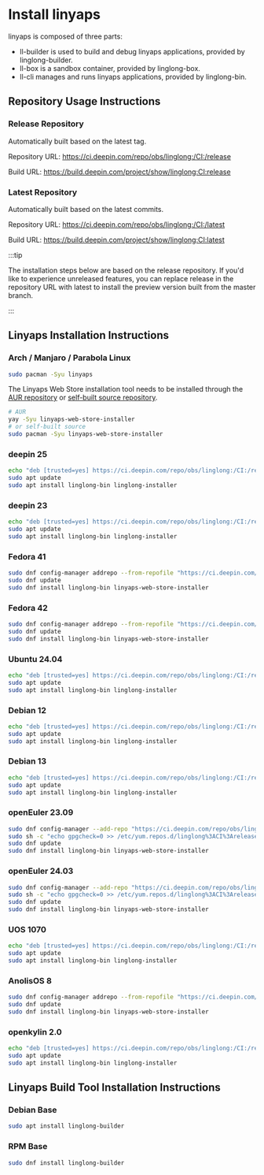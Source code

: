 <!--
SPDX-FileCopyrightText: 2023 UnionTech Software Technology Co., Ltd.

SPDX-License-Identifier: LGPL-3.0-or-later
-->

# Install linyaps

linyaps is composed of three parts:

- ll-builder is used to build and debug linyaps applications, provided by linglong-builder.
- ll-box is a sandbox container, provided by linglong-box.
- ll-cli manages and runs linyaps applications, provided by linglong-bin.

## Repository Usage Instructions

### Release Repository

Automatically built based on the latest tag.

Repository URL: <https://ci.deepin.com/repo/obs/linglong:/CI:/release>

Build URL: <https://build.deepin.com/project/show/linglong:CI:release>

### Latest Repository

Automatically built based on the latest commits.

Repository URL: <https://ci.deepin.com/repo/obs/linglong:/CI:/latest>

Build URL: <https://build.deepin.com/project/show/linglong:CI:latest>

:::tip

The installation steps below are based on the release repository. If you'd like to experience unreleased features, you can replace release in the repository URL with latest to install the preview version built from the master branch.

:::

## Linyaps Installation Instructions

### Arch / Manjaro / Parabola Linux

```sh
sudo pacman -Syu linyaps
```

The Linyaps Web Store installation tool needs to be installed through the [AUR repository](https://aur.archlinux.org/packages/linyaps-web-store-installer) or [self-built source repository](https://github.com/taotieren/aur-repo).

```bash
# AUR
yay -Syu linyaps-web-store-installer
# or self-built source
sudo pacman -Syu linyaps-web-store-installer
```

### deepin 25

```sh
echo "deb [trusted=yes] https://ci.deepin.com/repo/obs/linglong:/CI:/release/Deepin_25/ ./" | sudo tee /etc/apt/sources.list.d/linglong.list
sudo apt update
sudo apt install linglong-bin linglong-installer
```

### deepin 23

```sh
echo "deb [trusted=yes] https://ci.deepin.com/repo/obs/linglong:/CI:/release/Deepin_23/ ./" | sudo tee /etc/apt/sources.list.d/linglong.list
sudo apt update
sudo apt install linglong-bin linglong-installer
```

### Fedora 41

```sh
sudo dnf config-manager addrepo --from-repofile "https://ci.deepin.com/repo/obs/linglong:/CI:/release/Fedora_41/linglong%3ACI%3Arelease.repo"
sudo dnf update
sudo dnf install linglong-bin linyaps-web-store-installer
```

### Fedora 42

```sh
sudo dnf config-manager addrepo --from-repofile "https://ci.deepin.com/repo/obs/linglong:/CI:/release/Fedora_42/linglong%3ACI%3Arelease.repo"
sudo dnf update
sudo dnf install linglong-bin linyaps-web-store-installer
```

### Ubuntu 24.04

```sh
echo "deb [trusted=yes] https://ci.deepin.com/repo/obs/linglong:/CI:/release/xUbuntu_24.04/ ./" | sudo tee /etc/apt/sources.list.d/linglong.list
sudo apt update
sudo apt install linglong-bin linglong-installer
```

### Debian 12

```sh
echo "deb [trusted=yes] https://ci.deepin.com/repo/obs/linglong:/CI:/release/Debian_12/ ./" | sudo tee /etc/apt/sources.list.d/linglong.list
sudo apt update
sudo apt install linglong-bin linglong-installer
```

### Debian 13

```sh
echo "deb [trusted=yes] https://ci.deepin.com/repo/obs/linglong:/CI:/release/Debian_13/ ./" | sudo tee /etc/apt/sources.list.d/linglong.list
sudo apt update
sudo apt install linglong-bin linglong-installer
```

### openEuler 23.09

```sh
sudo dnf config-manager --add-repo "https://ci.deepin.com/repo/obs/linglong:/CI:/release/openEuler_23.09/linglong%3ACI%3Arelease.repo"
sudo sh -c "echo gpgcheck=0 >> /etc/yum.repos.d/linglong%3ACI%3Arelease.repo"
sudo dnf update
sudo dnf install linglong-bin linyaps-web-store-installer
```

### openEuler 24.03

```sh
sudo dnf config-manager --add-repo "https://ci.deepin.com/repo/obs/linglong:/CI:/release/openEuler_24.03/linglong%3ACI%3Arelease.repo"
sudo sh -c "echo gpgcheck=0 >> /etc/yum.repos.d/linglong%3ACI%3Arelease.repo"
sudo dnf update
sudo dnf install linglong-bin linyaps-web-store-installer
```

### UOS 1070

```sh
echo "deb [trusted=yes] https://ci.deepin.com/repo/obs/linglong:/CI:/release/uos_1070/ ./" | sudo tee /etc/apt/sources.list.d/linglong.list
sudo apt update
sudo apt install linglong-bin linglong-installer
```

### AnolisOS 8

```sh
sudo dnf config-manager addrepo --from-repofile "https://ci.deepin.com/repo/obs/linglong:/CI:/release/AnolisOS_8/linglong%3ACI%3Arelease.repo"
sudo dnf update
sudo dnf install linglong-bin linyaps-web-store-installer
```

### openkylin 2.0

```sh
echo "deb [trusted=yes] https://ci.deepin.com/repo/obs/linglong:/CI:/release/openkylin_2.0/ ./" | sudo tee /etc/apt/sources.list.d/linglong.list
sudo apt update
sudo apt install linglong-bin linglong-installer
```

## Linyaps Build Tool Installation Instructions

### Debian Base

```bash
sudo apt install linglong-builder
```

### RPM Base

```bash
sudo dnf install linglong-builder
```
